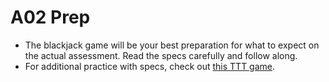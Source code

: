 # A02 Prep

* The blackjack game will be your best preparation for what to expect on the actual assessment. Read the specs carefully and follow along.
* For additional practice with specs, check out [this TTT game](https://github.com/MrPowers/tic_tac_toe/).
